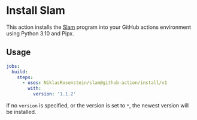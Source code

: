 # Install Slam

This action installs the [Slam](https://niklasrosenstein.github.io/slam/) program into your GitHub actions environment
using Python 3.10 and Pipx.

## Usage

```yaml
jobs:
  build:
    steps:
      - uses: NiklasRosenstein/slam@github-action/install/v1
        with:
          version: '1.1.2'
```

If no `version` is specified, or the version is set to `*`, the newest version will be installed.
